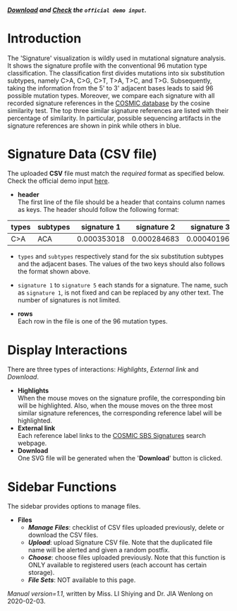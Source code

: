 ##### [Download](https://raw.githubusercontent.com/Nobel-Justin/Oviz-Bio-demo/master/SNV_Signature/demo_data/SNV_Signature_demo.csv) and [Check](https://github.com/Nobel-Justin/Oviz-Bio-demo/blob/master/SNV_Signature/demo_data/SNV_Signature_demo.csv) the `official demo input`.

# Introduction
The 'Signature' visualization is wildly used in mutational signature analysis. It shows the signature profile with the conventional 96 mutation type classification. The classification first divides mutations into six substitution subtypes, namely C>A, C>G, C>T, T>A, T>C, and T>G. Subsequently, taking the information from the 5' to 3' adjacent bases leads to said 96 possible mutation types. Moreover, we compare each signature with all recorded signature references in the [COSMIC database](https://cancer.sanger.ac.uk/cosmic/signatures/SBS/) by the cosine similarity test. The top three similar signature references are listed with their percentage of similarity. In particular, possible sequencing artifacts in the signature references are shown in pink while others in blue.

# Signature Data (CSV file)
The uploaded **CSV** file must match the *required* format as specified below.<br/>
Check the official demo input [here](https://github.com/Nobel-Justin/Oviz-Bio-demo/blob/master/SNV_Signature/demo_data/SNV_Signature_demo.csv).

- **header**<br/>
  The first line of the file should be a header that contains column names as keys. The header should follow the following format:

| types |  subtypes | signature 1 | signature 2 |  signature 3 | signature 4 | signature 5 |
|---|---|---|---|---|---|---|
| C>A  | ACA  | 0.000353018 | 0.000284683 | 0.000401966 | 0.002938016 | 0.002984077 |

  - `types` and `subtypes` respectively stand for the six substitution subtypes and the adjacent bases. The values of the two keys should also follows the format shown above.
  - `signature 1` to `signature 5` each stands for a signature. The name, such as `signature 1`, is not fixed and can be replaced by any other text. The number of signatures is not limited.

- **rows**<br/>
  Each row in the file is one of the 96 mutation types.

# Display Interactions
There are three types of interactions: *Highlights*, *External link* and *Download*.

- **Highlights**<br/>
    When the mouse moves on the signature profile, the corresponding bin will be highlighted. Also, when the mouse moves on the three most similar signature references, the corresponding reference label will be highlighted.
- **External link**<br/>
    Each reference label links to the [COSMIC SBS Signatures](https://cancer.sanger.ac.uk/cosmic/signatures/SBS/) search webpage.
- **Download**<br/>
  One SVG file will be generated when the '**Download**' button is clicked.

# Sidebar Functions
The sidebar provides options to manage files.

- **Files**
  - __*Manage Files*__: checklist of CSV files uploaded previously, delete or download the CSV files.
  - __*Upload*__: upload Signature CSV file. Note that the duplicated file name will be alerted and given a random postfix.
  - __*Choose*__: choose files uploaded previously. Note that this function is ONLY available to registered users (each account has certain storage).
  - __*File Sets*__: NOT available to this page.

*Manual version=1.1*, written by Miss. LI Shiying and Dr. JIA Wenlong on 2020-02-03.
